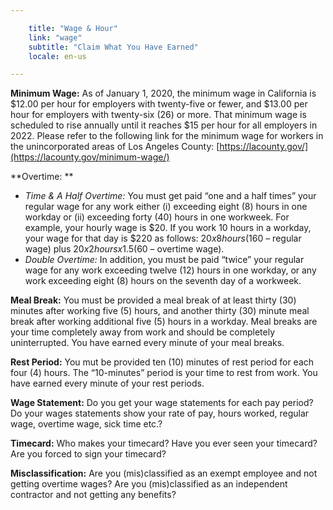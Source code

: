 ```yaml
---

    title: "Wage & Hour"
    link: "wage"
    subtitle: "Claim What You Have Earned"
    locale: en-us

---
```


**Minimum Wage:** As of January 1, 2020, the minimum wage in California is $12.00 per hour for employers with twenty-five or fewer, and $13.00 per hour for employers with twenty-six (26) or more. That minimum wage is scheduled to rise annually until it reaches $15 per hour for all employers in 2022. Please refer to the following link for the minimum wage for workers in the unincorporated areas of Los Angeles County:  [https://lacounty.gov/](https://lacounty.gov/minimum-wage/)

**Overtime: ** 
* *Time & A Half Overtime:* You must get paid “one and a half times” your regular wage for any work either (i) exceeding eight (8) hours in one workday or (ii) exceeding forty (40) hours in one workweek. For example, your hourly wage is $20. If you work 10 hours in a workday, your wage for that day is $220 as follows: $20 x 8 hours ($160 – regular wage) plus $20 x 2 hours x 1.5 ($60 – overtime wage). 
* *Double Overtime:* In addition, you must be paid “twice” your regular wage for any work exceeding twelve (12) hours in one workday, or any work exceeding eight (8) hours on the seventh day of a workweek. 

**Meal Break:** You must be provided a meal break of at least thirty (30) minutes after working five (5) hours, and another thirty (30) minute meal break after working additional five (5) hours in a workday. Meal breaks are your time completely away from work and should be completely uninterrupted. You have earned every minute of your meal breaks. 

**Rest Period:** You mut be provided ten (10) minutes of rest period for each four (4) hours.  The “10-minutes” period is your time to rest from work. You have earned every minute of your rest periods.  

**Wage Statement:** Do you get your wage statements for each pay period? Do your wages statements show your rate of pay, hours worked, regular wage, overtime wage, sick time etc.? 

**Timecard:** Who makes your timecard? Have you ever seen your timecard? Are you forced to sign your timecard?   

**Misclassification:** Are you (mis)classified as an exempt employee and not getting overtime wages? Are you (mis)classified as an independent contractor and not getting any benefits?

